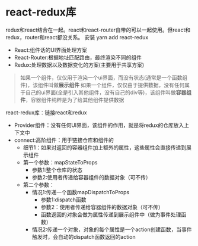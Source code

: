 # react-redux库
redux和react结合在一起。react和react-router自带的可以一起使用。但react和redux，router和react都没关系。
安装 yarn add react-redux

- React:组件话的UI界面处理方案
- React-Router:根据地址匹配路由，最终渲染不同的组件
- Redux:处理数据以及数据变化的方案(主要用于共享方案)

>如果一个组件，仅仅用于渲染一个ui界面，而没有状态(通常是一个函数组件)，该组件叫做**展示组件**
>如果一个组件，仅仅由于提供数据，没有任何属于自己的ui界面(全是引入其他组件，没有自己的div等)，该组件叫做**容器组件**，容器组件纯粹是为了给其他组件提供数据

react-redux库：链接react和redux
- Provider组件：没有任何UI界面，该组件的作用，就是将redux的仓库放入上下文中<Provider store={store}>
- connect:高阶组件：用于链接仓库和组件的 
    - 细节1：如果对返回的容器组件加上额外的属性，这些属性会直接传递到展示组件
    - 第一个参数：mapStateToProps
        - 参数1:整个仓库的状态
        - 参数2:使用者传递给容器组件的数据对象（可不传）
    - 第二个参数：
        - 情况1:传递一个函数mapDispatchToProps
            - 参数1:dispatch函数
            - 参数2：使用者传递给容器组件的数据对象（可不传）
            - 函数返回的对象会做为属性传递到展示组件中（做为事件处理函数）
        - 情况2:传递一个对象，对象的每个属性是一个action创建函数，当事件触发时，会自动的dispatch函数返回的action
    